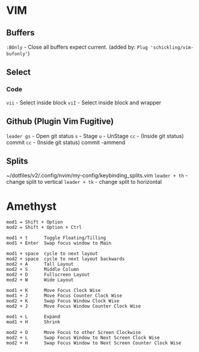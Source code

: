# VIM
## Buffers
`:BOnly` - Close all buffers expect current. (added by: `Plug 'schickling/vim-bufonly'`)

## Select
### Code
`vii` - Select inside block
`viI` - Select inside block and wrapper
## Github (Plugin Vim Fugitive)
`leader gs` - Open git status
`s` - Stage
`u` - UnStage
`cc` - (Inside git status) commit
`cc` - (Inside git status) commit -ammend

## Splits
~/dotfiles/v2/.config/nvim/my-config/keybinding_splits.vim
`leader + th`   - change split to vertical
`leader + tk`   - change split to horizontal


# Amethyst
```
mod1 = Shift + Option
mod2 = Shift + Option + Ctrl

mod1 + t      Toggle Floating/Tilling
mod1 + Enter  Swap focus window to Main

mod1 + space  cycle to next layout
mod2 + space  cycle to next layout backwards
mod2 + A      Tall Layout
mod2 + S      Middle Column
mod2 + D      Fullscreen Layout
mod2 + W      Wide Layout

mod1 + K      Move Focus Clock Wise
mod1 + J      Move Focus Counter Clock Wise
mod2 + K      Swap Focus Window Clock Wise
mod2 + J      Move Focus Window Counter Clock Wise

mod1 + L      Expand
mod1 + H      Shrink

mod2 + O      Move Focus to other Screen Clockwise
mod2 + L      Swap Focus Window to Next Screen Clock Wise
mod2 + H      Swap Focus Window to Next Screen Counter Clock Wise
```
